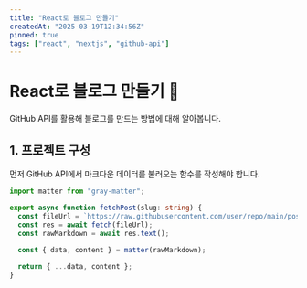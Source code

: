 ```yaml
---
title: "React로 블로그 만들기"
createdAt: "2025-03-19T12:34:56Z"
pinned: true
tags: ["react", "nextjs", "github-api"]
---
```


# React로 블로그 만들기 🚀

GitHub API를 활용해 블로그를 만드는 방법에 대해 알아봅니다.

## 1. 프로젝트 구성
먼저 GitHub API에서 마크다운 데이터를 불러오는 함수를 작성해야 합니다.

```ts
import matter from "gray-matter";

export async function fetchPost(slug: string) {
  const fileUrl = `https://raw.githubusercontent.com/user/repo/main/posts/${slug}.md`;
  const res = await fetch(fileUrl);
  const rawMarkdown = await res.text();
  
  const { data, content } = matter(rawMarkdown);

  return { ...data, content };
}
